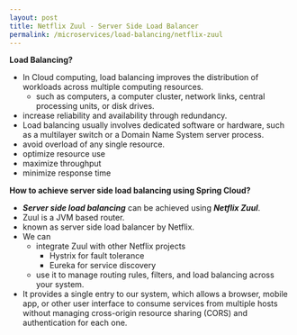 ```yaml
---
layout: post
title: Netflix Zuul - Server Side Load Balancer
permalink: /microservices/load-balancing/netflix-zuul
---
```


**Load Balancing?**  
- In Cloud computing, load balancing improves the distribution of workloads across multiple computing resources.
  - such as computers, a computer cluster, network links, central processing units, or disk drives.
- increase reliability and availability through redundancy.
- Load balancing usually involves dedicated software or hardware, such as a multilayer switch or a Domain Name System server process.
- avoid overload of any single resource.
- optimize resource use
- maximize throughput
- minimize response time

**How to achieve server side load balancing using Spring Cloud?**  
- ***Server side load balancing*** can be achieved using ***Netflix Zuul***.
- Zuul is a JVM based router.
- known as server side load balancer by Netflix.
- We can
  - integrate Zuul with other Netflix projects
    - Hystrix for fault tolerance 
    - Eureka for service discovery
  - use it to manage routing rules, filters, and load balancing across your system.
- It provides a single entry to our system, which allows a browser, mobile app, or other user interface to consume services from multiple hosts without managing cross-origin resource sharing (CORS) and authentication for each one.

